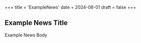 +++
title = 'ExampleNews'
date = 2024-08-01
draft = false
+++

## Example News Title ##

Example News Body
